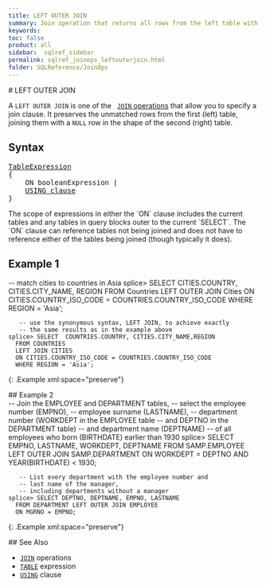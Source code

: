 ```yaml
---
title: LEFT OUTER JOIN
summary: Join operation that returns all rows from the left table with the matching rows in the right table. The result is NULL in the right side when there is no match.
keywords:
toc: false
product: all
sidebar:  sqlref_sidebar
permalink: sqlref_joinops_leftouterjoin.html
folder: SQLReference/JoinOps
---
```

<section>
<div class="TopicContent" data-swiftype-index="true" markdown="1">
# LEFT OUTER JOIN

A `LEFT OUTER JOIN` is one of the &nbsp; [`JOIN`
operations](sqlref_joinops_about.html) that allow you to specify a join
clause. It preserves the unmatched rows from the first (left) table,
joining them with a `NULL` row in the shape of the second (right) table.

## Syntax

<div class="fcnWrapperWide"><pre class="FcnSyntax">
<a href="sqlref_expressions_table.html">TableExpression</a>
{
    ON booleanExpression |
    <a href="sqlref_clauses_using.html">USING clause</a>
}</pre>

</div>
The scope of expressions in either the `ON` clause includes the current
tables and any tables in query blocks outer to the current `SELECT`. The
`ON` clause can reference tables not being joined and does not have to
reference either of the tables being joined (though typically it does).

## Example 1

<div class="preWrapperWide" markdown="1">
       -- match cities to countries in Asia
    splice> SELECT CITIES.COUNTRY, CITIES.CITY_NAME, REGION
      FROM Countries
      LEFT OUTER JOIN Cities
      ON CITIES.COUNTRY_ISO_CODE = COUNTRIES.COUNTRY_ISO_CODE
      WHERE REGION = 'Asia';

       -- use the synonymous syntax, LEFT JOIN, to achieve exactly
       -- the same results as in the example above
    splice> SELECT  COUNTRIES.COUNTRY, CITIES.CITY_NAME,REGION
      FROM COUNTRIES
      LEFT JOIN CITIES
      ON CITIES.COUNTRY_ISO_CODE = COUNTRIES.COUNTRY_ISO_CODE
      WHERE REGION = 'Asia';
{: .Example xml:space="preserve"}

</div>
## Example 2

<div class="preWrapperWide" markdown="1">
       -- Join the EMPLOYEE and DEPARTMENT tables,
       -- select the employee number (EMPNO),
       -- employee surname (LASTNAME),
       -- department number (WORKDEPT in the EMPLOYEE table
       -- and DEPTNO in the DEPARTMENT table)
       -- and department name (DEPTNAME)
       -- of all employees who born (BIRTHDATE) earlier than 1930
    splice> SELECT EMPNO, LASTNAME, WORKDEPT, DEPTNAME
      FROM SAMP.EMPLOYEE LEFT OUTER JOIN SAMP.DEPARTMENT
      ON WORKDEPT = DEPTNO
      AND YEAR(BIRTHDATE) < 1930;

       -- List every department with the employee number and
       -- last name of the manager,
       -- including departments without a manager
    splice> SELECT DEPTNO, DEPTNAME, EMPNO, LASTNAME
      FROM DEPARTMENT LEFT OUTER JOIN EMPLOYEE
      ON MGRNO = EMPNO;
{: .Example xml:space="preserve"}

</div>
## See Also

* [`JOIN`](sqlref_joinops_intro.html) operations
* [`TABLE`](sqlref_expressions_table.html) expression
* [`USING`](sqlref_clauses_using.html) clause

</div>
</section>
